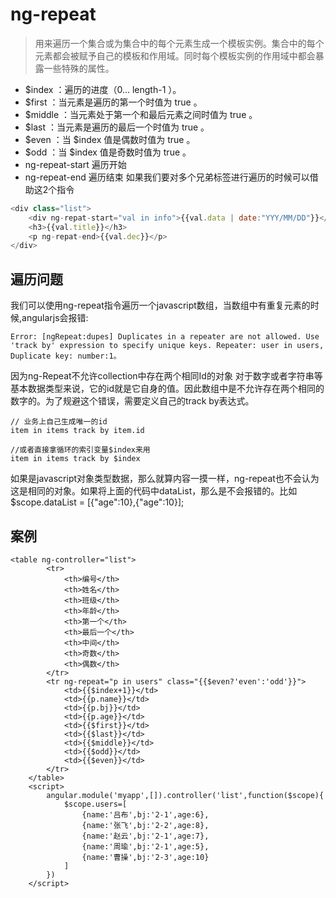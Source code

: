 # ng-repeat
> 用来遍历一个集合或为集合中的每个元素生成一个模板实例。集合中的每个元素都会被赋予自己的模板和作用域。同时每个模板实例的作用域中都会暴露一些特殊的属性。

- $index ：遍历的进度（0... length-1 ）。
- $first ：当元素是遍历的第一个时值为 true 。
- $middle ：当元素处于第一个和最后元素之间时值为 true 。
- $last ：当元素是遍历的最后一个时值为 true 。
- $even ：当 $index 值是偶数时值为 true 。
- $odd ：当 $index 值是奇数时值为 true 。
- ng-repeat-start 遍历开始
- ng-repeat-end   遍历结束
如果我们要对多个兄弟标签进行遍历的时候可以借助这2个指令
```javascript
<div class="list">
	<div ng-repat-start="val in info">{{val.data | date:"YYY/MM/DD"}}</div>
	<h3>{{val.title}}</h3>
	<p ng-repat-end>{{val.dec}}</p>
</div>
```
## 遍历问题
我们可以使用ng-repeat指令遍历一个javascript数组，当数组中有重复元素的时候,angularjs会报错:
```
Error: [ngRepeat:dupes] Duplicates in a repeater are not allowed. Use 'track by' expression to specify unique keys. Repeater: user in users, Duplicate key: number:1。
```
因为ng-Repeat不允许collection中存在两个相同Id的对象
对于数字或者字符串等基本数据类型来说，它的id就是它自身的值。因此数组中是不允许存在两个相同的数字的。为了规避这个错误，需要定义自己的track by表达式。

```
// 业务上自己生成唯一的id
item in items track by item.id

//或者直接拿循环的索引变量$index来用
item in items track by $index
```

如果是javascript对象类型数据，那么就算内容一摸一样，ng-repeat也不会认为这是相同的对象。如果将上面的代码中dataList，那么是不会报错的。比如$scope.dataList = [{"age":10},{"age":10}];

## 案例
```
<table ng-controller="list">
        <tr>
            <th>编号</th>
            <th>姓名</th>
            <th>班级</th>
            <th>年龄</th>
            <th>第一个</th>
            <th>最后一个</th>
            <th>中间</th>
            <th>奇数</th>
            <th>偶数</th>
        </tr>
        <tr ng-repeat="p in users" class="{{$even?'even':'odd'}}">
            <td>{{$index+1}}</td>
            <td>{{p.name}}</td>
            <td>{{p.bj}}</td>
            <td>{{p.age}}</td>
            <td>{{$first}}</td>
            <td>{{$last}}</td>
            <td>{{$middle}}</td>
            <td>{{$odd}}</td>
            <td>{{$even}}</td>
        </tr>
    </table>
    <script>
        angular.module('myapp',[]).controller('list',function($scope){
            $scope.users=[
                {name:'吕布',bj:'2-1',age:6},
                {name:'张飞',bj:'2-2',age:8},
                {name:'赵云',bj:'2-1',age:7},
                {name:'周瑜',bj:'2-1',age:5},
                {name:'曹操',bj:'2-3',age:10}
            ]
        })
    </script>
```
